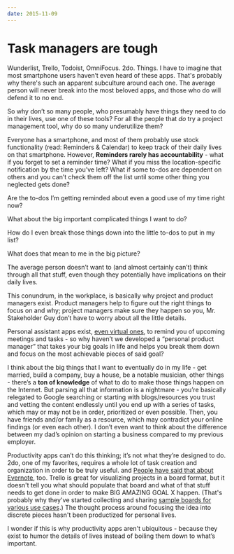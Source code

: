 ```yaml
---
date: 2015-11-09
---
```


# Task managers are tough
<p>Wunderlist, Trello, Todoist, OmniFocus. 2do. Things. I have to imagine that most smartphone users haven’t even heard of these apps. That's probably why there's such an apparent subculture around each one. The average person will never break into the most beloved apps, and those who do will defend it to no end.&nbsp;</p><p>So why don’t so many people, who presumably have things they need to do in their lives, use one of these tools? For all the people that <em>do</em> try a project management tool, why do so many underutilize them?</p><p>Everyone has a smartphone, and most of them probably use stock functionality (read: Reminders &amp; Calendar) to keep track of their daily lives on that smartphone. However, <strong>Reminders rarely has accountability</strong> - what if you forget to set a reminder time? What if you miss the location-specific notification by the time you’ve left? What if some to-dos are dependent on others and you can’t check them off the list until some other thing you neglected gets done?&nbsp;</p><p>Are the to-dos I’m getting reminded about even a good use of my time right now?&nbsp;</p><p>What about the big important complicated things I want to do?&nbsp;</p><p>How do I even break those things down into the little to-dos to put in my list?&nbsp;</p><p>What does that mean to me in the big picture?</p><p>The average person doesn’t want to (and almost certainly can’t) think through all that stuff, even though they potentially have implications on their daily lives.</p><p>This conundrum, in the workplace, is basically why project and product managers exist. Product managers help to figure out the right things to focus on and why; project managers make sure they happen so you, Mr. Stakeholder Guy don’t have to worry about all the little details.</p><p>Personal assistant apps exist, <a href="http://appcrawlr.com/ios-apps/best-apps-virtual-assistant">even virtual ones</a>, to remind you of upcoming meetings and tasks - so why haven’t we developed a “personal product manager” that takes your big goals in life and helps you break them down and focus on the most achievable pieces of said goal?&nbsp;</p><p>I think about the big things that I want to eventually do in my life - get married, build a company, buy a house, be a notable musician, other things - there’s a <strong>ton of knowledge</strong> of what to do to make those things happen on the Internet. But parsing all that information is a nightmare - you’re basically relegated to Google searching or starting with blogs/resources you trust and vetting the content endlessly until you end up with a series of tasks, which may or may not be in order, prioritized or even possible. Then, you have friends and/or family as a resource, which may contradict your online findings (or even each other). I don’t even want to think about the difference between my dad’s opinion on starting a business compared to my previous employer.</p><p>Productivity apps can’t do this thinking; it’s not what they’re designed to do. 2do, one of my favorites, requires a whole lot of task creation and organization in order to be truly useful. and <a href="http://lifehacker.com/5989980/ive-been-using-evernote-all-wrong-heres-why-its-actually-amazing?utm_expid=66866090-62.H_y_0o51QhmMY_tue7bevQ.0&amp;utm_referrer=http://lifehacker.com/5989980/ive-been-using-evernote-all-wrong-heres-why-its-actually-amazing">People have said that about Evernote</a>, too. Trello is great for visualizing projects in a board format, but it doesn't tell you what should populate that board and what of that stuff needs to get done in order to make BIG AMAZING GOAL X happen. (That's probably why they've started collecting and sharing <a href="https://trello.com/inspiration">sample boards for various use cases</a>.) The thought process around focusing the idea into discrete pieces hasn't been productized for personal lives.&nbsp;</p><p>I wonder if this is why productivity apps aren't ubiquitous - because they exist to humor the details of lives instead of boiling them down to what’s important.</p>
